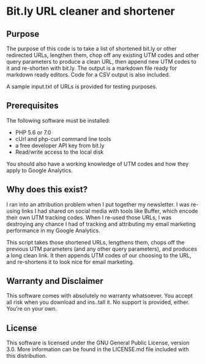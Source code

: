 # Bit.ly URL cleaner and shortener

## Purpose

The purpose of this code is to take a list of shortened bit.ly or other redirected URLs, lengthen them, chop off any existing UTM codes and other query parameters to produce a clean URL, then append new UTM codes to it and re-shorten with bit.ly. The output is a markdown file ready for markdown ready editors. Code for a CSV output is also included.

A sample input.txt of URLs is provided for testing purposes.

## Prerequisites

The following software must be installed:
- PHP 5.6 or 7.0
- cUrl and php-curl command line tools
- a free developer API key from bit.ly
- Read/write access to the local disk

You should also have a working knowledge of UTM codes and how they apply to Google Analytics.

## Why does this exist?

I ran into an attribution problem when I put together my newsletter. I was re-using links I had shared on social media with tools like Buffer, which encode their own UTM tracking codes. When I re-used those URLs, I was destroying any chance I had of tracking and attributing my email marketing performance in my Google Analytics.

This script takes those shortened URLs, lengthens them, chops off the previous UTM parameters (and any other query parameters), and produces a long clean link. It then appends UTM codes of our choosing to the URL, and re-shortens it to look nice for email marketing.

## Warranty and Disclaimer

This software comes with absolutely no warranty whatsoever. You accept all risk when you download and ins..tall it. No support is provided, either. You’re on your own.

## License

This software is licensed under the GNU General Public License, version 3.0. More information can be found in the LICENSE.md file included with this distribution.
